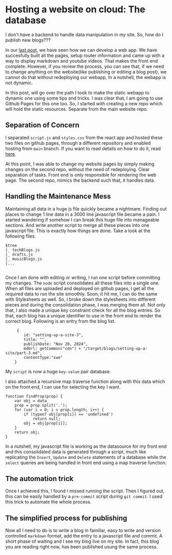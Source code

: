 # Hosting a website on cloud: The database

I don't have a backend to handle data manipulation in my site. So, how do I  publish new blogs???

In our [last post](/#/content/setting-up-a-site-2), we have seen how we can develop a web app. We have succesfully built all the pages, setup router information and came up with a way to display markdown and youtube videos. That makes the front end complete. However, if you review the process, you can see that, if we need to change anything on the website(like publishing or editing a blog post), we cannot do that without redeploying our webapp, In a nutshell, the webapp is not dynamic.

In this post, will go over the path I took to make the static webapp to dynamic one using some tips and tricks. I was clear that, I am going to use Github Pages for this one too. So, I started with creating a new repo which will hold the static resources. Separate from the main website repo.

## Separation of Concern

I separated `script.js` and `styles.css` from the react app and hosted these two files on github pages, through a different repository and enabled hosting from `main` branch. If you want to read details on how to do it, read [here](/#/content/static-file-hosting).

At this point, I was able to change my website pages by simply making changes on the second repo, without the need of redeploying. Clear separation of tasks. Front end is only responsible for rendering the web page. The second repo, mimics the backend such that, it handles data.

## Handling the Maintenance Mess
Maintaining all data in a huge js file quickly became a nightmare. Finding out places to change 1 line data in a 3000 line javascript file became a pain. I started wandering if somehow I can break this huge file into manageable sections. And write another script to merge all these pieces into one javascript file. This is exactly how things are done. Take a look at the following files.
```
$tree
|_ techBlogs.js
|_ drafts.js
|_ musicBlogs.js
|...
   
```
Once I am done with editing or writing, I run one script before committing my changes. The `node` script consolidates all these files into a single one. When all files are uploaded and deployed on github pages, I get all the required data to run the site smoothly. Soon, it hit me, I can do the same with Stylesheets as well. So, I broke down the stylesheets into different pieces and during the consolidation phase, I was merging them all. Not only that, I also made a unique key constraint check for all the blog entries. So that, each blog has a unique identifier to use in the front end to render the correct blog. Following is an entry from the blog list.
```
     {
        id: "setting-up-a-site-3",
        title: "",
        publishDate: "Nov 20, 2024",
        mdUrl: getCommon("cdn") + "/target/blogs/setting-up-a-site/part-3.md",
        contentType:"swe"
    }
```
My `script` is now a huge `key-value` pair database.

I also attached a recursive map traverse function along with this data which on the front end, I can use for selecting the key I want.

```
function findProp(prop) {
    var obj = data
    prop = prop.split('.');
    for (var i = 0; i < prop.length; i++) {
        if (typeof obj[prop[i]] == 'undefined')
            return null;
        obj = obj[prop[i]];
    }
    return obj;
}
```

In a nutshell, my javascript file is working as the datasource for my front end and this consolidated data is generated through a script, much like replicating the `Insert`, `Update` and `Delete` statements of a database while the `select` queries are being handled in front end using a map traverse function.

## The automation trick
Once I achieved this, I found I missed running the script. Then I figured out, this can be easily handled by a `pre-commit` script during `git commit`. I used this trick to automate the whole process.

## The simplified process for publishing
Now all I need to do is to write a blog in familiar, easy to write and version controlled `markdown` format, add the entry to a javascript file and commit. A short phase of waiting and I see my blog live on my site. In fact, this blog you are reading right now, has been published usung the same process.

